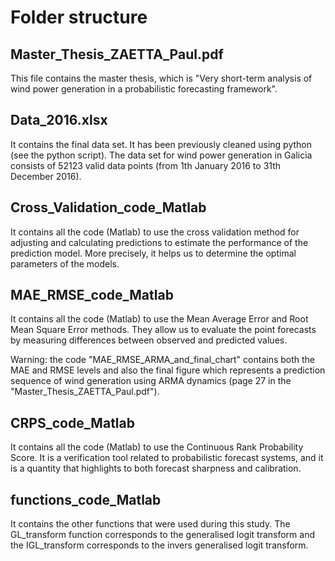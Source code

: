 # Folder structure

## Master_Thesis_ZAETTA_Paul.pdf

This file contains the master thesis, which is "Very short-term analysis of wind power generation in a probabilistic forecasting framework". 

## Data_2016.xlsx

It contains the final data set. It has been previously cleaned using python (see the python script). The data set for wind power
generation in Galicia consists of 52123 valid data points (from 1th January 2016 to 31th December 2016).

## Cross_Validation_code_Matlab

It contains all the code (Matlab) to use the cross validation method for adjusting and calculating predictions to estimate the performance of the prediction model. More precisely, it helps us to determine the optimal parameters of the models. 

## MAE_RMSE_code_Matlab

It contains all the code (Matlab) to use the Mean Average Error and Root Mean Square Error methods. They allow us to evaluate the point forecasts by measuring differences between observed and predicted values.

Warning: the code "MAE_RMSE_ARMA_and_final_chart" contains both the MAE and RMSE levels and also the final figure which represents a prediction sequence of wind generation using ARMA dynamics (page 27 in the "Master_Thesis_ZAETTA_Paul.pdf").

## CRPS_code_Matlab

It contains all the code (Matlab) to use the Continuous Rank Probability Score. It is a verification tool related to probabilistic forecast systems, and it is a quantity that highlights to both forecast sharpness and calibration.

## functions_code_Matlab

It contains the other functions that were used during this study. The GL_transform function corresponds to the generalised logit transform and the IGL_transform corresponds to the invers generalised logit transform. 
